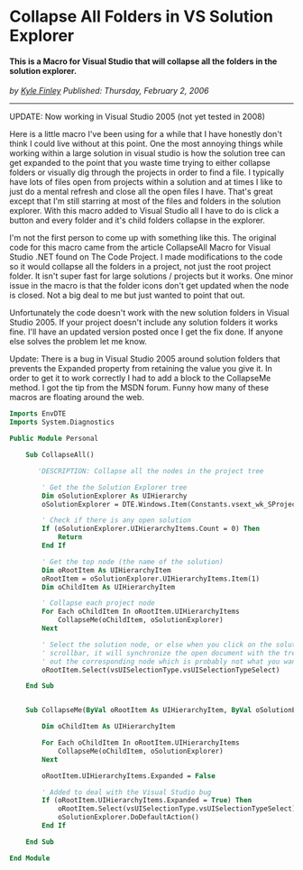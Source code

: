 # Collapse All Folders in VS Solution Explorer
#### This is a Macro for Visual Studio that will collapse all the folders in the solution explorer.

*<div class="article-meta-data"> by <span class="article-meta-author" itemprop="author"><a href="https://twitter.com/kfinley" target="_blank" title="kfinley on Twitter">Kyle Finley</a></span> Published: <time itemprop="pubdate" datetime="2/3/2006 1:34:00 AM">Thursday, February 2, 2006</time></div>*

---

UPDATE: Now working in Visual Studio 2005 (not yet tested in 2008)

Here is a little macro I've been using for a while that I have honestly don't think I could live without at this point. One the most annoying things while working within a large solution in visual studio is how the solution tree can get expanded to the point that you waste time trying to either collapse folders or visually dig through the projects in order to find a file. I typically have lots of files open from projects within a solution and at times I like to just do a mental refresh and close all the open files I have. That's great except that I'm still starring at most of the files and folders in the solution explorer. With this macro added to Visual Studio all I have to do is click a button and every folder and it's child folders collapse in the explorer.

I'm not the first person to come up with something like this. The original code for this macro came from the article CollapseAll Macro for Visual Studio .NET found on The Code Project. I made modifications to the code so it would collapse all the folders in a project, not just the root project folder. It isn't super fast for large solutions / projects but it works. One minor issue in the macro is that the folder icons don't get updated when the node is closed. Not a big deal to me but just wanted to point that out.

Unfortunately the code doesn't work with the new solution folders in Visual Studio 2005. If your project doesn't include any solution folders it works fine. I'll have an updated version posted once I get the fix done. If anyone else solves the problem let me know.

Update:  There is a bug in Visual Studio 2005 around solution folders that prevents the Expanded property from retaining the value you give it.  In order to get it to work correctly I had to add a block to the CollapseMe method.  I got the tip from the MSDN forum.  Funny how many of these macros are floating around the web.

```vb
Imports EnvDTE
Imports System.Diagnostics

Public Module Personal

    Sub CollapseAll()

       'DESCRIPTION: Collapse all the nodes in the project tree

        ' Get the the Solution Explorer tree
        Dim oSolutionExplorer As UIHierarchy
        oSolutionExplorer = DTE.Windows.Item(Constants.vsext_wk_SProjectWindow).Object()

        ' Check if there is any open solution
        If (oSolutionExplorer.UIHierarchyItems.Count = 0) Then
            Return
        End If

        ' Get the top node (the name of the solution)
        Dim oRootItem As UIHierarchyItem
        oRootItem = oSolutionExplorer.UIHierarchyItems.Item(1)
        Dim oChildItem As UIHierarchyItem

        ' Collapse each project node
        For Each oChildItem In oRootItem.UIHierarchyItems
            CollapseMe(oChildItem, oSolutionExplorer)
        Next

        ' Select the solution node, or else when you click on the solution window
        ' scrollbar, it will synchronize the open document with the tree and pop
        ' out the corresponding node which is probably not what you want.
        oRootItem.Select(vsUISelectionType.vsUISelectionTypeSelect)

    End Sub


    Sub CollapseMe(ByVal oRootItem As UIHierarchyItem, ByVal oSolutionExplorer As UIHierarchy)

        Dim oChildItem As UIHierarchyItem

        For Each oChildItem In oRootItem.UIHierarchyItems
            CollapseMe(oChildItem, oSolutionExplorer)
        Next

        oRootItem.UIHierarchyItems.Expanded = False

        ' Added to deal with the Visual Studio bug
        If (oRootItem.UIHierarchyItems.Expanded = True) Then
            oRootItem.Select(vsUISelectionType.vsUISelectionTypeSelect)
            oSolutionExplorer.DoDefaultAction()
        End If

    End Sub

End Module
```
